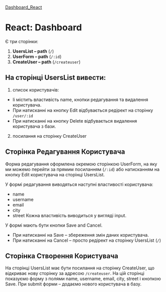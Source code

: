 [Dashboard_React](https://nataliapylypenko.github.io/Dashboard_React/)

# React: Dashboard

Є три сторінки:

1. **UsersList – path** (`/`)
2. **UserForm – path** (`/:id`)
3. **CreateUser – path** (`/createuser`)

## На сторінці UsersList вивести:

 1. список користувачів:
 - li містить властивість name, кнопки редагування та видалення користувача.
 - При натисканні на кнопку Edit відбувається редірект на сторінку `/user/:id`
 - При натисканні на кнопку Delete відбувається видалення користувача з бази.
 2. посилання на сторінку CreateUser

## Сторінка Редагування Користувача

Форма редагування оформлена окремою сторінкою UserForm, на яку ми можемо перейти
за прямим посиланням (`/:id`) або натисканням на кнопку Edit користувача на сторінці UsersList.

У формі редагування виводяться наступні властивості користувача:
 - name
 - username
 - email
 - city
 - street
Кожна властивість виводиться у вигляді input.

У формі мають бути кнопки Save and Cancel.
 - При натисканні на Save – збереження змін даних користувача.
 - При натисканні на Cancel – просто редірект на сторінку UsersList (`/`)

## Сторінка Створення Користувача

На сторінці UsersList має бути посилання на сторінку CreateUser, що відкриває нову сторінку
за адресою `/createuser`. На цій сторінці показуємо форму з полями name, username, email,
city, street і кнопкою Save. При submit форми – додаємо нового користувача в базу.